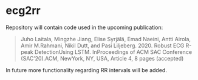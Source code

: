 # ecg2rr

Repository will contain code used in the upcoming publication:

> Juho Laitala, Mingzhe Jiang, Elise Syrjälä, Emad Naeini, Antti Airola, Amir M.Rahmani, Nikil Dutt, and Pasi Liljeberg. 2020. Robust ECG R-peak DetectionUsing LSTM. InProceedings of ACM SAC Conference (SAC’20).ACM, NewYork, NY, USA, Article 4, 8 pages (accepted)

In future more functionality regarding RR intervals will be added.
